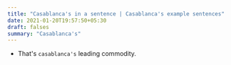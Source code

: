 ```yaml
---
title: "Casablanca's in a sentence | Casablanca's example sentences"
date: 2021-01-20T19:57:50+05:30
draft: falses
summary: "Casablanca's"
---
```

- That's `casablanca's` leading commodity.
                 
